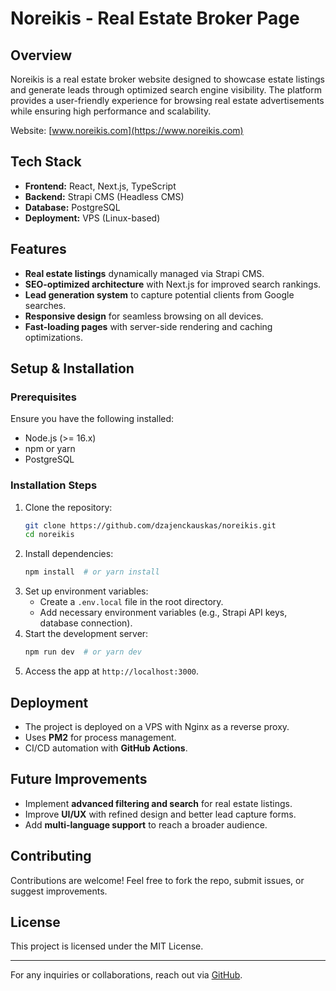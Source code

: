 # Noreikis - Real Estate Broker Page

## Overview
Noreikis is a real estate broker website designed to showcase estate listings and generate leads through optimized search engine visibility. The platform provides a user-friendly experience for browsing real estate advertisements while ensuring high performance and scalability.

Website: [www.noreikis.com](https://www.noreikis.com)

## Tech Stack
- **Frontend:** React, Next.js, TypeScript
- **Backend:** Strapi CMS (Headless CMS)
- **Database:** PostgreSQL
- **Deployment:** VPS (Linux-based)

## Features
- **Real estate listings** dynamically managed via Strapi CMS.
- **SEO-optimized architecture** with Next.js for improved search rankings.
- **Lead generation system** to capture potential clients from Google searches.
- **Responsive design** for seamless browsing on all devices.
- **Fast-loading pages** with server-side rendering and caching optimizations.

## Setup & Installation
### Prerequisites
Ensure you have the following installed:
- Node.js (>= 16.x)
- npm or yarn
- PostgreSQL

### Installation Steps
1. Clone the repository:
   ```sh
   git clone https://github.com/dzajenckauskas/noreikis.git
   cd noreikis
   ```
2. Install dependencies:
   ```sh
   npm install  # or yarn install
   ```
3. Set up environment variables:
   - Create a `.env.local` file in the root directory.
   - Add necessary environment variables (e.g., Strapi API keys, database connection).
4. Start the development server:
   ```sh
   npm run dev  # or yarn dev
   ```
5. Access the app at `http://localhost:3000`.

## Deployment
- The project is deployed on a VPS with Nginx as a reverse proxy.
- Uses **PM2** for process management.
- CI/CD automation with **GitHub Actions**.

## Future Improvements
- Implement **advanced filtering and search** for real estate listings.
- Improve **UI/UX** with refined design and better lead capture forms.
- Add **multi-language support** to reach a broader audience.

## Contributing
Contributions are welcome! Feel free to fork the repo, submit issues, or suggest improvements.

## License
This project is licensed under the MIT License.

---
For any inquiries or collaborations, reach out via [GitHub](https://github.com/dzajenckauskas/).

